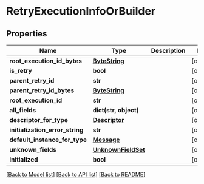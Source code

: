 # RetryExecutionInfoOrBuilder

## Properties
Name | Type | Description | Notes
------------ | ------------- | ------------- | -------------
**root_execution_id_bytes** | [**ByteString**](ByteString.md) |  | [optional] 
**is_retry** | **bool** |  | [optional] 
**parent_retry_id** | **str** |  | [optional] 
**parent_retry_id_bytes** | [**ByteString**](ByteString.md) |  | [optional] 
**root_execution_id** | **str** |  | [optional] 
**all_fields** | **dict(str, object)** |  | [optional] 
**descriptor_for_type** | [**Descriptor**](Descriptor.md) |  | [optional] 
**initialization_error_string** | **str** |  | [optional] 
**default_instance_for_type** | [**Message**](Message.md) |  | [optional] 
**unknown_fields** | [**UnknownFieldSet**](UnknownFieldSet.md) |  | [optional] 
**initialized** | **bool** |  | [optional] 

[[Back to Model list]](../README.md#documentation-for-models) [[Back to API list]](../README.md#documentation-for-api-endpoints) [[Back to README]](../README.md)


